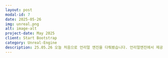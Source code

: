 ```yaml
---
layout: post
modal-id: 7
date: 2025-05-26
img: unreal.png
alt: image-alt
project-date: May 2025
client: Start Bootstrap
category: Unreal-Engine
description: 25.05.26 오늘 처음으로 언리얼 엔진을 다뤄봤습니다. 언리얼엔진에서 제공해주는 기본 클래스들에 대한 설명과 캐릭터 배치에 대해 알아봤습니다.
---
```

